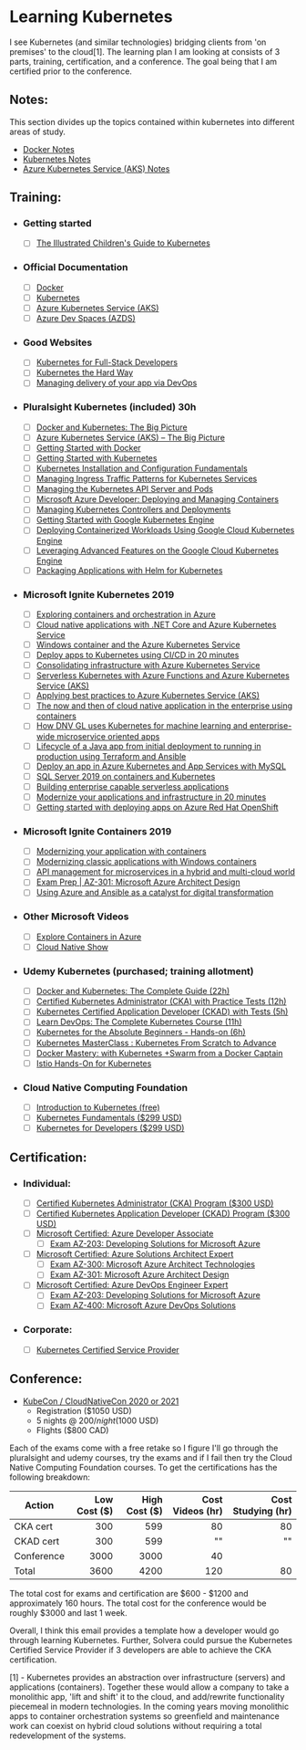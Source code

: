 # Learning Kubernetes

I see Kubernetes (and similar technologies) bridging clients from 'on premises' to the cloud[1]. The learning plan I am looking at consists of 3 parts, training, certification, and a conference. The goal being that I am certified prior to the conference.

## Notes:

This section divides up the topics contained within kubernetes into different areas of study.

- [Docker Notes](docker/toc.md)
- [Kubernetes Notes](k8s/toc.md)
- [Azure Kubernetes Service (AKS) Notes](aks/toc.md)

## Training:

- ### Getting started

  - [ ] [The Illustrated Children's Guide to Kubernetes](https://www.youtube.com/watch?v=4ht22ReBjno)

- ### Official Documentation

  - [ ] [Docker](https://docs.docker.com/)
  - [ ] [Kubernetes](https://kubernetes.io/docs/home/)
  - [ ] [Azure Kubernetes Service (AKS)](https://docs.microsoft.com/en-us/azure/aks/)
  - [ ] [Azure Dev Spaces (AZDS)](https://docs.microsoft.com/en-us/azure/dev-spaces/)

- ### Good Websites

  - [ ] [Kubernetes for Full-Stack Developers](https://digitalocean.com/community/curriculums/kubernetes-for-full-stack-developers)
  - [ ] [Kubernetes the Hard Way](https://github.com/kelseyhightower/kubernetes-the-hard-way)
  - [ ] [Managing delivery of your app via DevOps](https://docs.microsoft.com/en-us/users/msignite2019/collections/dw7i520yx705?WT.mc_id=msignitethetour2019-slides-apps40)

- ### Pluralsight Kubernetes (included) 30h

  - [ ] [Docker and Kubernetes: The Big Picture](https://app.pluralsight.com/library/courses/docker-kubernetes-big-picture/table-of-contents)
  - [ ] [Azure Kubernetes Service (AKS) – The Big Picture](https://app.pluralsight.com/library/courses/azure-container-service-big-picture/table-of-contents)
  - [ ] [Getting Started with Docker](https://app.pluralsight.com/library/courses/docker-getting-started/table-of-contents)
  - [ ] [Getting Started with Kubernetes](https://app.pluralsight.com/library/courses/getting-started-kubernetes/table-of-contents)
  - [ ] [Kubernetes Installation and Configuration Fundamentals](https://app.pluralsight.com/library/courses/kubernetes-installation-configuration-fundamentals/table-of-contents)
  - [ ] [Managing Ingress Traffic Patterns for Kubernetes Services](https://app.pluralsight.com/library/courses/managing-ingress-traffic-patterns-kubernetes-services/table-of-contents)
  - [ ] [Managing the Kubernetes API Server and Pods](https://app.pluralsight.com/library/courses/managing-kubernetes-api-server-pods/table-of-contents)
  - [ ] [Microsoft Azure Developer: Deploying and Managing Containers](https://app.pluralsight.com/library/courses/microsoft-azure-containers-deploying-managing/table-of-contents)
  - [ ] [Managing Kubernetes Controllers and Deployments](https://app.pluralsight.com/library/courses/managing-kubernetes-controllers-deployments/table-of-contents)
  - [ ] [Getting Started with Google Kubernetes Engine](https://app.pluralsight.com/library/courses/getting-started-google-kubernetes-engine/table-of-contents)
  - [ ] [Deploying Containerized Workloads Using Google Cloud Kubernetes Engine](https://app.pluralsight.com/library/courses/google-cloud-kubernetes-engine-deploying-containerized-workloads/table-of-contents)
  - [ ] [Leveraging Advanced Features on the Google Cloud Kubernetes Engine](https://app.pluralsight.com/library/courses/google-cloud-kubernetes-engine-leveraging-advanced-features/table-of-contents)
  - [ ] [Packaging Applications with Helm for Kubernetes](https://app.pluralsight.com/library/courses/packaging-applications-helm-kubernetes/table-of-contents)

- ### Microsoft Ignite Kubernetes 2019

  - [ ] [Exploring containers and orchestration in Azure](https://myignite.techcommunity.microsoft.com/sessions/83214?source=sessions)
  - [ ] [Cloud native applications with .NET Core and Azure Kubernetes Service](https://myignite.techcommunity.microsoft.com/sessions/81608?source=sessions)
  - [ ] [Windows container and the Azure Kubernetes Service](https://myignite.techcommunity.microsoft.com/sessions/82952?source=sessions)
  - [ ] [Deploy apps to Kubernetes using CI/CD in 20 minutes](https://myignite.techcommunity.microsoft.com/sessions/83971?source=sessions)
  - [ ] [Consolidating infrastructure with Azure Kubernetes Service](https://myignite.techcommunity.microsoft.com/sessions/83033?source=sessions)
  - [ ] [Serverless Kubernetes with Azure Functions and Azure Kubernetes Service (AKS)](https://myignite.techcommunity.microsoft.com/sessions/83959?source=sessions)
  - [ ] [Applying best practices to Azure Kubernetes Service (AKS)](https://myignite.techcommunity.microsoft.com/sessions/81598?source=sessions)
  - [ ] [The now and then of cloud native application in the enterprise using containers](https://myignite.techcommunity.microsoft.com/sessions/81599?source=sessions)
  - [ ] [How DNV GL uses Kubernetes for machine learning and enterprise-wide microservice oriented apps](https://myignite.techcommunity.microsoft.com/sessions/81597?source=sessions)
  - [ ] [Lifecycle of a Java app from initial deployment to running in production using Terraform and Ansible](https://myignite.techcommunity.microsoft.com/sessions/83978?source=sessions)
  - [ ] [Deploy an app in Azure Kubernetes and App Services with MySQL](https://myignite.techcommunity.microsoft.com/sessions/83538?source=sessions)
  - [ ] [SQL Server 2019 on containers and Kubernetes](https://myignite.techcommunity.microsoft.com/sessions/81039?source=sessions)
  - [ ] [Building enterprise capable serverless applications](https://myignite.techcommunity.microsoft.com/sessions/81605?source=sessions)
  - [ ] [Modernize your applications and infrastructure in 20 minutes](https://myignite.techcommunity.microsoft.com/sessions/87747?source=sessions)
  - [ ] [Getting started with deploying apps on Azure Red Hat OpenShift](https://myignite.techcommunity.microsoft.com/sessions/81595?source=sessions)

- ### Microsoft Ignite Containers 2019

  - [ ] [Modernizing your application with containers](https://myignite.techcommunity.microsoft.com/sessions/83032?source=sessions)
  - [ ] [Modernizing classic applications with Windows containers](https://myignite.techcommunity.microsoft.com/sessions/84627?source=sessions)
  - [ ] [API management for microservices in a hybrid and multi-cloud world](https://myignite.techcommunity.microsoft.com/sessions/81603?source=sessions)
  - [ ] [Exam Prep | AZ-301: Microsoft Azure Architect Design](https://myignite.techcommunity.microsoft.com/sessions/78629?source=sessions)
  - [ ] [Using Azure and Ansible as a catalyst for digital transformation](https://myignite.techcommunity.microsoft.com/sessions/84593?source=sessions)

- ### Other Microsoft Videos

  - [ ] [Explore Containers in Azure](https://aka.ms/AFUN60MSLearnCollection)
  - [ ] [Cloud Native Show](https://aka.ms/cloudnativeshow)

- ### Udemy Kubernetes (purchased; training allotment)

  - [ ] [Docker and Kubernetes: The Complete Guide (22h)](https://www.udemy.com/course/docker-and-kubernetes-the-complete-guide/)
  - [ ] [Certified Kubernetes Administrator (CKA) with Practice Tests (12h)](https://www.udemy.com/course/certified-kubernetes-administrator-with-practice-tests/)
  - [ ] [Kubernetes Certified Application Developer (CKAD) with Tests (5h)](https://www.udemy.com/course/certified-kubernetes-application-developer/)
  - [ ] [Learn DevOps: The Complete Kubernetes Course (11h)](https://www.udemy.com/course/learn-devops-the-complete-kubernetes-course/)
  - [ ] [Kubernetes for the Absolute Beginners - Hands-on (6h)](https://www.udemy.com/course/learn-kubernetes/)
  - [ ] [Kubernetes MasterClass : Kubernetes From Scratch to Advance](https://www.udemy.com/course/kubernetes-training/)
  - [ ] [Docker Mastery: with Kubernetes +Swarm from a Docker Captain](https://www.udemy.com/course/docker-mastery/)
  - [ ] [Istio Hands-On for Kubernetes](https://www.udemy.com/course/istio-hands-on-for-kubernetes/)

- ### Cloud Native Computing Foundation
  - [ ] [Introduction to Kubernetes (free)](https://www.cncf.io/certification/training/)
  - [ ] [Kubernetes Fundamentals (\$299 USD)](https://www.cncf.io/certification/training/)
  - [ ] [Kubernetes for Developers (\$299 USD)](https://www.cncf.io/certification/training/)

## Certification:

- ### Individual:

  - [ ] [Certified Kubernetes Administrator (CKA) Program (\$300 USD)](https://www.cncf.io/certification/cka/)
  - [ ] [Certified Kubernetes Application Developer (CKAD) Program (\$300 USD)](https://www.cncf.io/certification/ckad/)
  - [ ] [Microsoft Certified: Azure Developer Associate](https://docs.microsoft.com/en-us/learn/certifications/azure-developer)
    - [ ] [Exam AZ-203: Developing Solutions for Microsoft Azure](https://docs.microsoft.com/en-us/learn/certifications/exams/az-203)
  - [ ] [Microsoft Certified: Azure Solutions Architect Expert](https://docs.microsoft.com/en-us/learn/certifications/azure-solutions-architect)
    - [ ] [Exam AZ-300: Microsoft Azure Architect Technologies](https://docs.microsoft.com/en-us/learn/certifications/exams/az-300)
    - [ ] [Exam AZ-301: Microsoft Azure Architect Design](https://docs.microsoft.com/en-us/learn/certifications/exams/az-301)
  - [ ] [Microsoft Certified: Azure DevOps Engineer Expert](https://docs.microsoft.com/en-us/learn/certifications/azure-devops)
    - [ ] [Exam AZ-203: Developing Solutions for Microsoft Azure](https://docs.microsoft.com/en-us/learn/certifications/exams/az-203)
    - [ ] [Exam AZ-400: Microsoft Azure DevOps Solutions](https://docs.microsoft.com/en-us/learn/certifications/exams/az-400)

- ### Corporate:
  - [ ] [Kubernetes Certified Service Provider](https://www.cncf.io/certification/kcsp/)

## Conference:

- [KubeCon / CloudNativeCon 2020 or 2021](https://events.linuxfoundation.org/events/kubecon-cloudnativecon-north-america-2019/)
  - Registration (\$1050 USD)
  - 5 nights @ $200/night ($1000 USD)
  - Flights (\$800 CAD)

Each of the exams come with a free retake so I figure I'll go through the pluralsight and udemy courses, try the exams and if I fail then try the Cloud Native Computing Foundation courses. To get the certifications has the following breakdown:

| Action     | Low Cost (\$) | High Cost (\$) | Cost Videos (hr) | Cost Studying (hr) |
| ---------- | ------------: | -------------: | ---------------: | -----------------: |
| CKA cert   |           300 |            599 |               80 |                 80 |
| CKAD cert  |           300 |            599 |               "" |                 "" |
| Conference |          3000 |           3000 |               40 |                    |
| Total      |          3600 |           4200 |              120 |                 80 |

The total cost for exams and certification are $600 - $1200 and approximately 160 hours.
The total cost for the conference would be roughly \$3000 and last 1 week.

Overall, I think this email provides a template how a developer would go through learning Kubernetes. Further, Solvera could pursue the Kubernetes Certified Service Provider if 3 developers are able to achieve the CKA certification.

[1] - Kubernetes provides an abstraction over infrastructure (servers) and applications (containers). Together these would allow a company to take a monolithic app, 'lift and shift' it to the cloud, and add/rewrite functionality piecemeal in modern technologies. In the coming years moving monolithic apps to container orchestration systems so greenfield and maintenance work can coexist on hybrid cloud solutions without requiring a total redevelopment of the systems.
